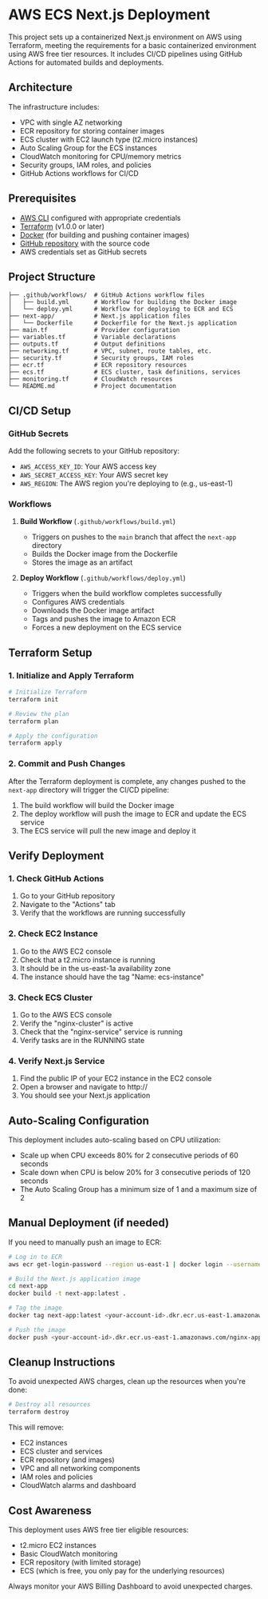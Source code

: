# AWS ECS Next.js Deployment

This project sets up a containerized Next.js environment on AWS using Terraform, meeting the requirements for a basic containerized environment using AWS free tier resources. It includes CI/CD pipelines using GitHub Actions for automated builds and deployments.

## Architecture

The infrastructure includes:

- VPC with single AZ networking
- ECR repository for storing container images
- ECS cluster with EC2 launch type (t2.micro instances)
- Auto Scaling Group for the ECS instances
- CloudWatch monitoring for CPU/memory metrics
- Security groups, IAM roles, and policies
- GitHub Actions workflows for CI/CD

## Prerequisites

- [AWS CLI](https://aws.amazon.com/cli/) configured with appropriate credentials
- [Terraform](https://www.terraform.io/downloads.html) (v1.0.0 or later)
- [Docker](https://www.docker.com/get-started) (for building and pushing container images)
- [GitHub repository](https://github.com) with the source code
- AWS credentials set as GitHub secrets

## Project Structure

```
├── .github/workflows/  # GitHub Actions workflow files
│   ├── build.yml       # Workflow for building the Docker image
│   └── deploy.yml      # Workflow for deploying to ECR and ECS
├── next-app/           # Next.js application files
│   └── Dockerfile      # Dockerfile for the Next.js application
├── main.tf             # Provider configuration
├── variables.tf        # Variable declarations
├── outputs.tf          # Output definitions
├── networking.tf       # VPC, subnet, route tables, etc.
├── security.tf         # Security groups, IAM roles
├── ecr.tf              # ECR repository resources
├── ecs.tf              # ECS cluster, task definitions, services
├── monitoring.tf       # CloudWatch resources
└── README.md           # Project documentation
```

## CI/CD Setup

### GitHub Secrets

Add the following secrets to your GitHub repository:

- `AWS_ACCESS_KEY_ID`: Your AWS access key
- `AWS_SECRET_ACCESS_KEY`: Your AWS secret key
- `AWS_REGION`: The AWS region you're deploying to (e.g., us-east-1)

### Workflows

1. **Build Workflow** (`.github/workflows/build.yml`)

   - Triggers on pushes to the `main` branch that affect the `next-app` directory
   - Builds the Docker image from the Dockerfile
   - Stores the image as an artifact

2. **Deploy Workflow** (`.github/workflows/deploy.yml`)
   - Triggers when the build workflow completes successfully
   - Configures AWS credentials
   - Downloads the Docker image artifact
   - Tags and pushes the image to Amazon ECR
   - Forces a new deployment on the ECS service

## Terraform Setup

### 1. Initialize and Apply Terraform

```bash
# Initialize Terraform
terraform init

# Review the plan
terraform plan

# Apply the configuration
terraform apply
```

### 2. Commit and Push Changes

After the Terraform deployment is complete, any changes pushed to the `next-app` directory will trigger the CI/CD pipeline:

1. The build workflow will build the Docker image
2. The deploy workflow will push the image to ECR and update the ECS service
3. The ECS service will pull the new image and deploy it

## Verify Deployment

### 1. Check GitHub Actions

1. Go to your GitHub repository
2. Navigate to the "Actions" tab
3. Verify that the workflows are running successfully

### 2. Check EC2 Instance

1. Go to the AWS EC2 console
2. Check that a t2.micro instance is running
3. It should be in the us-east-1a availability zone
4. The instance should have the tag "Name: ecs-instance"

### 3. Check ECS Cluster

1. Go to the AWS ECS console
2. Verify the "nginx-cluster" is active
3. Check that the "nginx-service" service is running
4. Verify tasks are in the RUNNING state

### 4. Verify Next.js Service

1. Find the public IP of your EC2 instance in the EC2 console
2. Open a browser and navigate to http://<EC2-PUBLIC-IP>
3. You should see your Next.js application

## Auto-Scaling Configuration

This deployment includes auto-scaling based on CPU utilization:

- Scale up when CPU exceeds 80% for 2 consecutive periods of 60 seconds
- Scale down when CPU is below 20% for 3 consecutive periods of 120 seconds
- The Auto Scaling Group has a minimum size of 1 and a maximum size of 2

## Manual Deployment (if needed)

If you need to manually push an image to ECR:

```bash
# Log in to ECR
aws ecr get-login-password --region us-east-1 | docker login --username AWS --password-stdin <your-account-id>.dkr.ecr.us-east-1.amazonaws.com

# Build the Next.js application image
cd next-app
docker build -t next-app:latest .

# Tag the image
docker tag next-app:latest <your-account-id>.dkr.ecr.us-east-1.amazonaws.com/nginx-app:latest

# Push the image
docker push <your-account-id>.dkr.ecr.us-east-1.amazonaws.com/nginx-app:latest
```

## Cleanup Instructions

To avoid unexpected AWS charges, clean up the resources when you're done:

```bash
# Destroy all resources
terraform destroy
```

This will remove:

- EC2 instances
- ECS cluster and services
- ECR repository (and images)
- VPC and all networking components
- IAM roles and policies
- CloudWatch alarms and dashboard

## Cost Awareness

This deployment uses AWS free tier eligible resources:

- t2.micro EC2 instances
- Basic CloudWatch monitoring
- ECR repository (with limited storage)
- ECS (which is free, you only pay for the underlying resources)

Always monitor your AWS Billing Dashboard to avoid unexpected charges.
